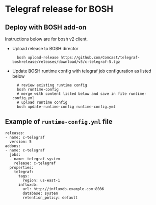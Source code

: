 # Telegraf release for BOSH

## Deploy with BOSH add-on

Instructions below are for bosh v2 client.

* Upload release to BOSH director

        bosh upload-release https://github.com/Comcast/telegraf-boshrelease/releases/download/v5/c-telegraf-5.tgz

* Update BOSH runtime config with telegraf job configuration as listed below

        # review existing runtime config
        bosh runtime-config
        # merge with content listed below and save in file runtime-config.yml
        # upload runtime config
        bosh update-runtime-config runtime-config.yml

## Example of `runtime-config.yml` file

    releases:
    - name: c-telegraf
      version: 5
    addons:
    - name: c-telegraf
      jobs:
      - name: telegraf-system
        release: c-telegraf
      properties:
        telegraf:
          tags:
            region: us-east-1
          influxdb:
            url: http://influxdb.example.com:8086
            database: system
            retention_policy: default
